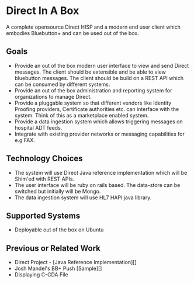 Direct In A Box
===============

A complete opensource Direct HISP and a modern end user client which embodies Bluebutton+ and can be used out of the box.


Goals
-----
* Provide an out of the box modern user interface to view and send Direct messages. The client should be extensible and be able to view bluebutton messages. The client should be build on a REST API which can be consumed by different systems.
* Provide an out of the box administration and reporting system for organizations to manage Direct.
* Provide a pluggable system so that different vendors like Identity Proofing providers, Certificate authorities etc. can interface with the system. Think of this as a marketplace enabled system.
* Provide a data ingestion system which allows triggering messages on hospital ADT feeds.
* Integrate with existing provider networks or messaging capabilities for e.g FAX.


Technology Choices
-------------------
* The system will use Direct Java reference implementation which will be Shim'ed with REST APIs.
* The user interface will be ruby on rails based. The data-store can be switched but initially will be Mongo.
* The data ingestion system will use HL7 HAPI java library.


Supported Systems
-----------------
* Deployable out of the box on Ubuntu


Previous or Related Work
------------------------
* Direct Project - [Java Reference Implementation][]
* Josh Mandel's BB+ Push [Sample][]
* Displaying C-CDA File

